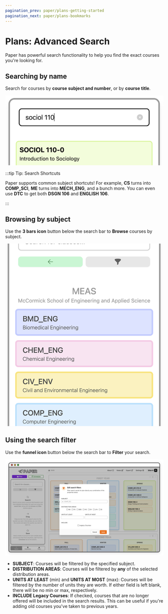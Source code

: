 ```yaml
---
pagination_prev: paper/plans-getting-started
pagination_next: paper/plans-bookmarks
---
```


# Plans: Advanced Search

Paper has powerful search functionality to help you find the exact courses you're looking for.

## Searching by name

Search for courses by **course subject and number**, or by **course title**.

![Searching by name](/img/paper/plans-search-1.png)

:::tip Tip: Search Shortcuts

Paper supports common subject shortcuts! For example, **CS** turns into **COMP_SCI**, **ME** turns into **MECH_ENG**, and a bunch more. You can even use **DTC** to get both **DSGN 106** and **ENGLISH 106**.

:::

## Browsing by subject

Use the **3 bars icon** button below the search bar to **Browse** courses by subject.

![Browsing by subject](/img/paper/plans-search-2.png)

## Using the search filter

Use the **funnel icon** button below the search bar to **Filter** your search.

![Using the search filter](/img/paper/plans-search-3.png)

- **SUBJECT**: Courses will be filtered by the specified subject.
- **DISTRIBUTION AREAS**: Courses will be filtered by **any** of the selected distribution areas.
- **UNITS AT LEAST** (min) and **UNITS AT MOST** (max): Courses will be filtered by the number of units they are worth. If either field is left blank, there will be no min or max, respectively.
- **INCLUDE Legacy Courses**: If checked, courses that are no longer offered will be included in the search results. This can be useful if you're adding old courses you've taken to previous years.
